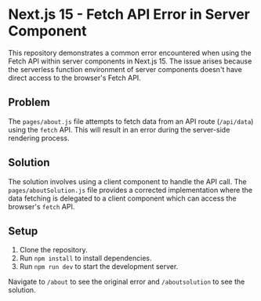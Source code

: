 # Next.js 15 - Fetch API Error in Server Component

This repository demonstrates a common error encountered when using the Fetch API within server components in Next.js 15.  The issue arises because the serverless function environment of server components doesn't have direct access to the browser's Fetch API.

## Problem

The `pages/about.js` file attempts to fetch data from an API route (`/api/data`) using the `fetch` API.  This will result in an error during the server-side rendering process.

## Solution

The solution involves using a client component to handle the API call.  The `pages/aboutSolution.js` file provides a corrected implementation where the data fetching is delegated to a client component which can access the browser's `fetch` API.

## Setup

1. Clone the repository.
2. Run `npm install` to install dependencies.
3. Run `npm run dev` to start the development server.

Navigate to `/about` to see the original error and `/aboutsolution` to see the solution.